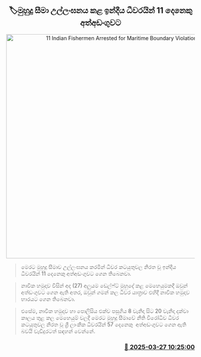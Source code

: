 <p align='center'><b><h2 align='center' title='11 Indian Fishermen Arrested for Maritime Boundary Violation'>🏷මුහුදු සීමා උල්ලංඝනය කළ ඉන්දීය ධීවරයින් 11 දෙනෙකු අත්අඩංගුවට</h2></b></p>
<p align='center'><img src='https://helakuru.sgp1.cdn.digitaloceanspaces.com/esana/images/lib/bort-85.jpg' width='600' alt='11 Indian Fishermen Arrested for Maritime Boundary Violation'></p>

> මෙරට මුහුදු සීමාව උල්ලංඝනය කරමින් ධිවර කටයුතුවල නිරත වූ ඉන්දීය ධීවරයින් 11 දෙනෙකු අත්අඩංගුවට ගෙන තිබෙනවා.

> නාවික හමුදාව විසින් අද (27) අලුයම ඩෙල්ෆ්ට් මුහුදේ කළ මෙහෙයුමකදී ඔවුන් අත්ඩංගුවට ගෙන ඇති අතර, ඔවුන් ගමන් කල ධීවර යාත්‍රාව එහිදී නාවික හමුදාව භාරයට ගෙන තිබෙනවා.

> එසේම, නාවික හමුදාව හා පොලිසිය එක්ව පසුගිය 8 වැනිදා සිට 20 වැනිදා දක්වා කාලය තුළ කල මෙහෙයුම් වලදී මෙරට මුහුදු සීමාවේ නීති විරෝධීව ධීවර කටයුතුවල නිරත වූ ශ්‍රී ලාංකීක ධීවරයින් 57 දෙනෙකු  අත්අඩංගුවට ගෙන ඇති බවයි වැඩිදුරටත් සඳහන් වෙන්නේ.



<h3 align='right'><a href='https://www.helakuru.lk/esana/p/108681/'>📅 2025-03-27 10:25:00</a></h3>
